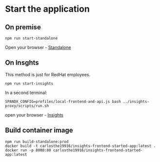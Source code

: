 # Start the application

## On premise

```
npm run start-standalone
```

Open your browser - [Standalone](https://localhost:8002/)

## On Insghts

This method is just for RedHat employees.

```shell
npm run start-insights
```

In a second terminal:

```shell
SPANDX_CONFIG=profiles/local-frontend-and-api.js bash ../insights-proxy/scripts/run.sh
```

open your browser - [Insights](https://ci.foo.redhat.com:1337/beta/migrations/migration-analytics)

## Build container image

```
npm run build-standalone:prod
docker build -t carlosthe19916/insights-frontend-started-app:latest .
docker run -p 8080:80 carlosthe19916/insights-frontend-started-app:latest
```
